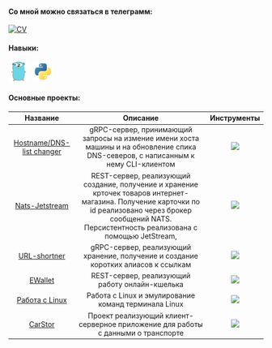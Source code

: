 

#### Со мной можно связаться в телеграмм:
<div>
  <a href="https://t.me/KirrGroos">
    <img src="https://img.shields.io/badge/Tg-white?style=for-the-badge&logo=telegram&logoColor=blue" alt="CV"/>
  </a>
</div>

#### Навыки:
<div>
  <img src="https://github.com/devicons/devicon/blob/master/icons/go/go-original.svg" title="GoLang" alt="GoLang" width="40" height="40"/>&nbsp;
  <img src="https://github.com/devicons/devicon/blob/master/icons/python/python-original.svg" title="Python" alt="Python" width="40" height="40"/>&nbsp;
</div>


#### Основные проекты:
| Название | Описание | Инструменты |
| :--------: | :-------: | :-------: |
|[Hostname/DNS-list changer](https://github.com/GrosbergKirr/Server_hostname)|gRPC-сервер, принимающий запросы на измение имени хоста машины и на обновление спика DNS-северов, с написанным к нему CLI-клиентом|<img src="https://img.shields.io/badge/Go-black?style=flat-square&logo=go&logoColor=blue"/>|
|[Nats-Jetstream](https://github.com/GrosbergKirr/Nats-Jetstream)|REST-сервер, реализующий создание, получение и хранение крточек товаров интернет-магазина. Получение карточки по id реализовано через брокер сообщений NATS. Персистентность реализована с помощью JetStream,|<img src="https://img.shields.io/badge/Go-black?style=flat-square&logo=go&logoColor=blue"/>|
|[URL-shortner](https://github.com/GrosbergKirr/url_alias)|gRPC-сервер, реализующий хранение, получение и создание коротких алиасов к ссылкам|<img src="https://img.shields.io/badge/Go-black?style=flat-square&logo=go&logoColor=blue"/>|
|[EWallet](https://github.com/GrosbergKirr/Wallet_intern_Infotecs)|REST-сервер, реализующий работу онлайн-кшелька|<img src="https://img.shields.io/badge/Go-black?style=flat-square&logo=go&logoColor=blue"/>|
|[Работа с Linux](https://github.com/GrosbergKirr/WB_L2)|Работа с Linux и эмулирование команд терминала Linux|<img src="https://img.shields.io/badge/Go-black?style=flat-square&logo=go&logoColor=blue"/>|
|[CarStor](https://github.com/GrosbergKirr/Eff_Mob_Cars)|Проект реализующий клиент-серверное приложение для работы с данными о транспорте|<img src="https://img.shields.io/badge/Go-black?style=flat-square&logo=go&logoColor=blue"/>|





